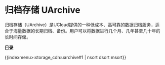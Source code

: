 # 归档存储 UArchive

归档存储（UArchive）是UCloud提供的一种低成本、高可靠的数据归档服务，适合于海量数据的长期归档、备份。用户可以将数据进行几个月、几年甚至几十年的长时间存储。

**目录**

{{indexmenu>:storage_cdn:uarchive#1 | nsort dsort msort}}
